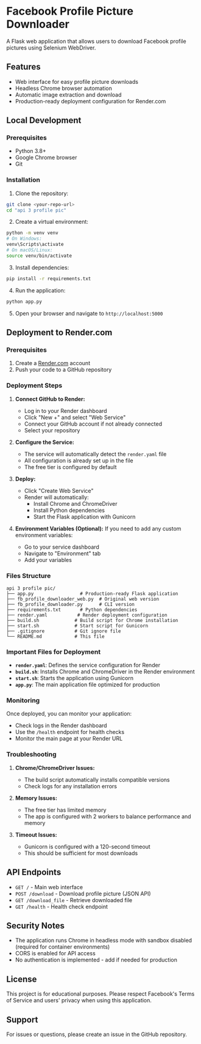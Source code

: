 # Facebook Profile Picture Downloader

A Flask web application that allows users to download Facebook profile pictures using Selenium WebDriver.

## Features

- Web interface for easy profile picture downloads
- Headless Chrome browser automation
- Automatic image extraction and download
- Production-ready deployment configuration for Render.com

## Local Development

### Prerequisites

- Python 3.8+
- Google Chrome browser
- Git

### Installation

1. Clone the repository:
```bash
git clone <your-repo-url>
cd "api 3 profile pic"
```

2. Create a virtual environment:
```bash
python -m venv venv
# On Windows:
venv\Scripts\activate
# On macOS/Linux:
source venv/bin/activate
```

3. Install dependencies:
```bash
pip install -r requirements.txt
```

4. Run the application:
```bash
python app.py
```

5. Open your browser and navigate to `http://localhost:5000`

## Deployment to Render.com

### Prerequisites

1. Create a [Render.com](https://render.com) account
2. Push your code to a GitHub repository

### Deployment Steps

1. **Connect GitHub to Render:**
   - Log in to your Render dashboard
   - Click "New +" and select "Web Service"
   - Connect your GitHub account if not already connected
   - Select your repository

2. **Configure the Service:**
   - The service will automatically detect the `render.yaml` file
   - All configuration is already set up in the file
   - The free tier is configured by default

3. **Deploy:**
   - Click "Create Web Service"
   - Render will automatically:
     - Install Chrome and ChromeDriver
     - Install Python dependencies
     - Start the Flask application with Gunicorn

4. **Environment Variables (Optional):**
   If you need to add any custom environment variables:
   - Go to your service dashboard
   - Navigate to "Environment" tab
   - Add your variables

### Files Structure

```
api 3 profile pic/
├── app.py                 # Production-ready Flask application
├── fb_profile_downloader_web.py  # Original web version
├── fb_profile_downloader.py      # CLI version
├── requirements.txt       # Python dependencies
├── render.yaml           # Render deployment configuration
├── build.sh             # Build script for Chrome installation
├── start.sh             # Start script for Gunicorn
├── .gitignore           # Git ignore file
└── README.md            # This file
```

### Important Files for Deployment

- **`render.yaml`**: Defines the service configuration for Render
- **`build.sh`**: Installs Chrome and ChromeDriver in the Render environment
- **`start.sh`**: Starts the application using Gunicorn
- **`app.py`**: The main application file optimized for production

### Monitoring

Once deployed, you can monitor your application:
- Check logs in the Render dashboard
- Use the `/health` endpoint for health checks
- Monitor the main page at your Render URL

### Troubleshooting

1. **Chrome/ChromeDriver Issues:**
   - The build script automatically installs compatible versions
   - Check logs for any installation errors

2. **Memory Issues:**
   - The free tier has limited memory
   - The app is configured with 2 workers to balance performance and memory

3. **Timeout Issues:**
   - Gunicorn is configured with a 120-second timeout
   - This should be sufficient for most downloads

## API Endpoints

- `GET /` - Main web interface
- `POST /download` - Download profile picture (JSON API)
- `GET /download_file` - Retrieve downloaded file
- `GET /health` - Health check endpoint

## Security Notes

- The application runs Chrome in headless mode with sandbox disabled (required for container environments)
- CORS is enabled for API access
- No authentication is implemented - add if needed for production

## License

This project is for educational purposes. Please respect Facebook's Terms of Service and users' privacy when using this application.

## Support

For issues or questions, please create an issue in the GitHub repository.
